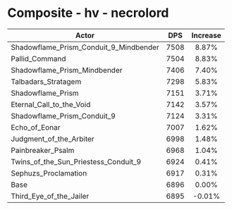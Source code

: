 # Composite - hv - necrolord
| Actor | DPS | Increase |
|---|:---:|:---:|
|Shadowflame_Prism_Conduit_9_Mindbender|7508|8.87%|
|Pallid_Command|7504|8.83%|
|Shadowflame_Prism_Mindbender|7406|7.40%|
|Talbadars_Stratagem|7298|5.83%|
|Shadowflame_Prism|7151|3.71%|
|Eternal_Call_to_the_Void|7142|3.57%|
|Shadowflame_Prism_Conduit_9|7124|3.31%|
|Echo_of_Eonar|7007|1.62%|
|Judgment_of_the_Arbiter|6998|1.48%|
|Painbreaker_Psalm|6968|1.04%|
|Twins_of_the_Sun_Priestess_Conduit_9|6924|0.41%|
|Sephuzs_Proclamation|6917|0.31%|
|Base|6896|0.00%|
|Third_Eye_of_the_Jailer|6895|-0.01%|
